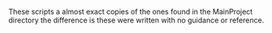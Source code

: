 These scripts a almost exact copies of the ones found in the MainProject directory the difference is these were written with no guidance or reference. 
